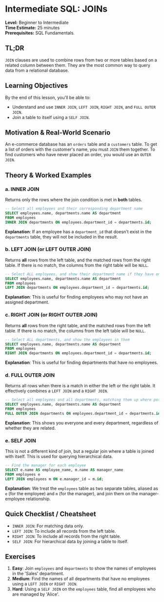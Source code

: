 # Intermediate SQL: JOINs

**Level:** Beginner to Intermediate  
**Time Estimate:** 25 minutes  
**Prerequisites:** SQL Fundamentals.

## TL;DR
`JOIN` clauses are used to combine rows from two or more tables based on a related column between them. They are the most common way to query data from a relational database.

## Learning Objectives
By the end of this lesson, you'll be able to:
- Understand and use `INNER JOIN`, `LEFT JOIN`, `RIGHT JOIN`, and `FULL OUTER JOIN`.
- Join a table to itself using a `SELF JOIN`.

## Motivation & Real-World Scenario
An e-commerce database has an `orders` table and a `customers` table. To get a list of orders with the customer's name, you must `JOIN` them together. To find customers who have never placed an order, you would use an `OUTER JOIN`.

## Theory & Worked Examples

### a. INNER JOIN
Returns only the rows where the join condition is met in **both** tables.

```sql
-- Select all employees and their corresponding department name
SELECT employees.name, departments.name AS department
FROM employees
INNER JOIN departments ON employees.department_id = departments.id;
```
**Explanation**: If an employee has a `department_id` that doesn't exist in the `departments` table, they will not be included in the result.

### b. LEFT JOIN (or LEFT OUTER JOIN)
Returns **all** rows from the left table, and the matched rows from the right table. If there is no match, the columns from the right table will be `NULL`.

```sql
-- Select ALL employees, and show their department name if they have one
SELECT employees.name, departments.name AS department
FROM employees
LEFT JOIN departments ON employees.department_id = departments.id;
```
**Explanation**: This is useful for finding employees who may not have an assigned department.

### c. RIGHT JOIN (or RIGHT OUTER JOIN)
Returns **all** rows from the right table, and the matched rows from the left table. If there is no match, the columns from the left table will be `NULL`.

```sql
-- Select ALL departments, and show the employees in them
SELECT employees.name, departments.name AS department
FROM employees
RIGHT JOIN departments ON employees.department_id = departments.id;
```
**Explanation**: This is useful for finding departments that have no employees.

### d. FULL OUTER JOIN
Returns all rows when there is a match in either the left or the right table. It effectively combines a `LEFT JOIN` and a `RIGHT JOIN`.

```sql
-- Select all employees and all departments, matching them up where possible
SELECT employees.name, departments.name AS department
FROM employees
FULL OUTER JOIN departments ON employees.department_id = departments.id;
```
**Explanation**: This shows you everyone and every department, regardless of whether they are related.

### e. SELF JOIN
This is not a different kind of join, but a regular join where a table is joined with itself. This is used for querying hierarchical data.

```sql
-- Find the manager for each employee
SELECT e.name AS employee_name, m.name AS manager_name
FROM employees e
LEFT JOIN employees m ON e.manager_id = m.id;
```
**Explanation**: We treat the `employees` table as two separate tables, aliased as `e` (for the employee) and `m` (for the manager), and join them on the manager-employee relationship.

## Quick Checklist / Cheatsheet
- `INNER JOIN`: For matching data only.
- `LEFT JOIN`: To include all records from the left table.
- `RIGHT JOIN`: To include all records from the right table.
- `SELF JOIN`: For hierarchical data by joining a table to itself.

## Exercises
1.  **Easy**: Join `employees` and `departments` to show the names of employees in the 'Sales' department.
2.  **Medium**: Find the names of all departments that have no employees using a `LEFT JOIN` or `RIGHT JOIN`.
3.  **Hard**: Using a `SELF JOIN` on the `employees` table, find all employees who are managed by 'Alice'.
